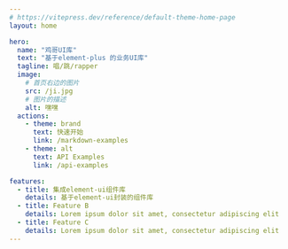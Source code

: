 ```yaml
---
# https://vitepress.dev/reference/default-theme-home-page
layout: home

hero:
  name: "鸡哥UI库"
  text: "基于element-plus 的业务UI库"
  tagline: 唱/跳/rapper
  image:
    # 首页右边的图片
    src: /ji.jpg
    # 图片的描述
    alt: 嘿嘿
  actions:
    - theme: brand
      text: 快速开始
      link: /markdown-examples
    - theme: alt
      text: API Examples
      link: /api-examples

features:
  - title: 集成element-ui组件库
    details: 基于element-ui封装的组件库
  - title: Feature B
    details: Lorem ipsum dolor sit amet, consectetur adipiscing elit
  - title: Feature C
    details: Lorem ipsum dolor sit amet, consectetur adipiscing elit
---
```

